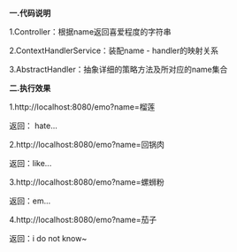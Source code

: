 **一.代码说明**

1.Controller：根据name返回喜爱程度的字符串

2.ContextHandlerService：装配name - handler的映射关系

3.AbstractHandler：抽象详细的策略方法及所对应的name集合



**二.执行效果**

1.http://localhost:8080/emo?name=榴莲

返回： hate...

2.http://localhost:8080/emo?name=回锅肉

返回：like...

3.http://localhost:8080/emo?name=螺蛳粉

返回：em...

4.http://localhost:8080/emo?name=茄子

返回：i do not know~

